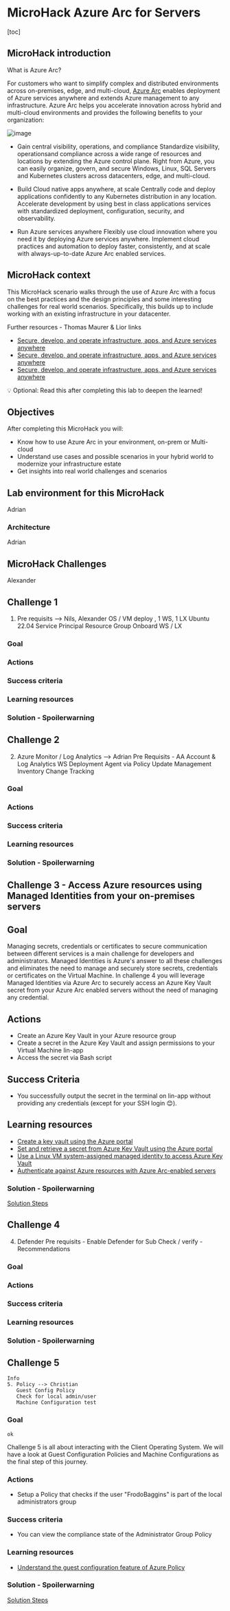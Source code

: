 # **MicroHack Azure Arc for Servers**

[toc]

## MicroHack introduction

What is Azure Arc?

For customers who want to simplify complex and distributed environments across on-premises, edge, and multi-cloud, [Azure Arc](https://azure.microsoft.com/services/azure-arc/) enables deployment of Azure services anywhere and extends Azure management to any infrastructure. Azure Arc helps you accelerate innovation across hybrid and multi-cloud environments and provides the following benefits to your organization:

![image](./img/AzureArc-01.png)

- Gain central visibility, operations, and compliance Standardize visibility, operationsand compliance across a wide range of resources and locations by extending the Azure control plane. Right from Azure, you can easily organize, govern, and secure Windows, Linux, SQL Servers and Kubernetes clusters across datacenters, edge, and multi-cloud.

- Build Cloud native apps anywhere, at scale Centrally code and deploy applications confidently to any Kubernetes distribution in any location. Accelerate development by using best in class applications services with standardized deployment, configuration, security, and observability.

- Run Azure services anywhere Flexibly use cloud innovation where you need it by deploying Azure services anywhere. Implement cloud practices and automation to deploy faster, consistently, and at scale with always-up-to-date Azure Arc enabled services.

## MicroHack context

This MicroHack scenario walks through the use of Azure Arc with a focus on the best practices and the design principles and some interesting challenges for real world scenarios. Specifically, this builds up to include working with an existing infrastructure in your datacenter.

Further resources - Thomas Maurer & Lior links

* [Secure, develop, and operate infrastructure, apps, and Azure services anywhere](https://azure.microsoft.com/en-us/products/azure-arc/#product-overview)
* [Secure, develop, and operate infrastructure, apps, and Azure services anywhere](https://azure.microsoft.com/en-us/products/azure-arc/#product-overview)
* [Secure, develop, and operate infrastructure, apps, and Azure services anywhere](https://azure.microsoft.com/en-us/products/azure-arc/#product-overview)




💡 Optional: Read this after completing this lab to deepen the learned!

## Objectives

After completing this MicroHack you will:

* Know how to use Azure Arc in your environment, on-prem or Multi-cloud
* Understand use cases and possible scenarios in your hybrid world to modernize your infrastructure estate
* Get insights into real world challenges and scenarios

## Lab environment for this MicroHack
Adrian

### Architecture
Adrian

## MicroHack Challenges
Alexander

## Challenge 1

1. Pre requisits --> Nils, Alexander
   OS / VM deploy , 1 WS, 1 LX Ubuntu 22.04
   Service Principal
   Resource Group
   Onboard WS / LX

### Goal

### Actions

### Success criteria

### Learning resources

### Solution - Spoilerwarning

## Challenge 2

2. Azure Monitor / Log Analytics --> Adrian
   Pre Requisits - AA Account & Log Analytics WS
   Deployment Agent via Policy
   Update Management
   Inventory
   Change Tracking

### Goal

### Actions

### Success criteria

### Learning resources

### Solution - Spoilerwarning

## Challenge 3 - Access Azure resources using Managed Identities from your on-premises servers

## Goal

Managing secrets, credentials or certificates to secure communication between different services is a main challenge for developers and administrators. Managed Identities is Azure's answer to all these challenges and eliminates the need to manage and securely store secrets, credentials or certificates on the Virtual Machine. In challenge 4 you will leverage Managed Identities via Azure Arc to securely access an Azure Key Vault secret from your Azure Arc enabled servers without the need of managing any credential. 

## Actions

* Create an Azure Key Vault in your Azure resource group
* Create a secret in the Azure Key Vault and assign permissions to your Virtual Machine lin-app
* Access the secret via Bash script

## Success Criteria

* You successfully output the secret in the terminal on lin-app without providing any credentials (except for your SSH login 😊).

## Learning resources

* [Create a key vault using the Azure portal](https://docs.microsoft.com/en-us/azure/key-vault/general/quick-create-portal)
* [Set and retrieve a secret from Azure Key Vault using the Azure portal](https://docs.microsoft.com/en-us/azure/key-vault/secrets/quick-create-portal)
* [Use a Linux VM system-assigned managed identity to access Azure Key Vault](https://docs.microsoft.com/en-us/azure/active-directory/managed-identities-azure-resources/tutorial-linux-vm-access-nonaad)
* [Authenticate against Azure resources with Azure Arc-enabled servers](https://docs.microsoft.com/en-us/azure/azure-arc/servers/managed-identity-authentication)

### Solution - Spoilerwarning

[Solution Steps](./walkthrough/challenge-3/solution.md)

## Challenge 4

4. Defender
   Pre requisits - Enable Defender for Sub
   Check / verify - Recommendations

### Goal

### Actions

### Success criteria

### Learning resources

### Solution - Spoilerwarning

## Challenge 5

```
Info
5. Policy --> Christian
   Guest Config Policy
   Check for local admin/user
   Machine Configuration test
```

### Goal
``` ok ```

Challenge 5 is all about interacting with the Client Operating System. We will have a look at Guest Configuration Policies and Machine Configurations as the final step of this journey.

### Actions

* Setup a Policy that checks if the user "FrodoBaggins" is part of the local administrators group

### Success criteria

* You can view the compliance state of the Administrator Group Policy

### Learning resources

* [Understand the guest configuration feature of Azure Policy](https://docs.microsoft.com/en-us/azure/governance/policy/concepts/guest-configuration)

### Solution - Spoilerwarning

[Solution Steps](./walkthrough/challenge-5/solution.md)
